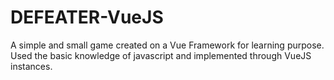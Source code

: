 # DEFEATER-VueJS

A simple and small game created on a Vue Framework for learning purpose.
Used the basic knowledge of javascript and implemented through VueJS instances.
